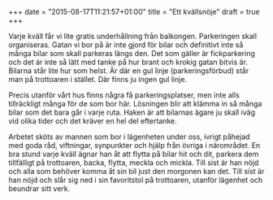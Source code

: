 +++
date = "2015-08-17T11:21:57+01:00"
title = "Ett kvällsnöje"
draft = true
+++

Varje kväll får vi lite gratis underhållning från balkongen. Parkeringen skall organiseras. Gatan vi bor på är inte gjord för bilar och definitivt inte så många bilar som skall parkeras längs den. Det som gäller är fickparkering och det är inte så lätt med tanke på hur brant och krokig gatan bitvis är. Bilarna står lite hur som helst. Är där en gul linje (parkeringsförbud) står man på trottoaren i stället. Där finns ju ingen gul linje.

Precis utanför vårt hus finns några få parkeringsplatser, men inte alls tillräckligt många för de som bor här. Lösningen blir att klämma in så många bilar som det bara går i varje ruta. Haken är att bilarnas ägare ju skall iväg vid olika tider och det kräver en hel del eftertanke.

Arbetet sköts av mannen som bor i lägenheten under oss, ivrigt påhejad med goda råd, viftningar, synpunkter och hjälp från övriga i närområdet. En bra stund varje kväll ägnar han åt att flytta på bilar hit och dit, parkera dem tillfälligt på trottoaren, backa, flytta, meckla och mickla. Till sist är han nöjd och alla som behöver komma åt sin bil just den morgonen kan det. Till sist är han nöjd och slår sig ned i sin favoritstol på trottoaren, utanför lägenhet och beundrar sitt verk.